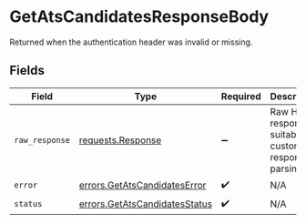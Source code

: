 # GetAtsCandidatesResponseBody

Returned when the authentication header was invalid or missing.


## Fields

| Field                                                                                 | Type                                                                                  | Required                                                                              | Description                                                                           |
| ------------------------------------------------------------------------------------- | ------------------------------------------------------------------------------------- | ------------------------------------------------------------------------------------- | ------------------------------------------------------------------------------------- |
| `raw_response`                                                                        | [requests.Response](https://requests.readthedocs.io/en/latest/api/#requests.Response) | :heavy_minus_sign:                                                                    | Raw HTTP response; suitable for custom response parsing                               |
| `error`                                                                               | [errors.GetAtsCandidatesError](../../models/errors/getatscandidateserror.md)          | :heavy_check_mark:                                                                    | N/A                                                                                   |
| `status`                                                                              | [errors.GetAtsCandidatesStatus](../../models/errors/getatscandidatesstatus.md)        | :heavy_check_mark:                                                                    | N/A                                                                                   |